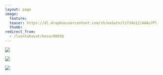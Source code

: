 ```yaml
---
layout: page
image:
  feature:
  teaser: https://dl.dropboxusercontent.com/sh/ea1wtnz7z734o12/AAAu7Pl-TsUASWQwLEIzVnCra/luontokuvat/kes%C3%A4/6/DS25716-245px.jpg
  thumb:
redirect_from:
  - /luontokuvat/kesa/00058
---
```


[![](https://dl.dropboxusercontent.com/sh/ea1wtnz7z734o12/AACC56FnuRMkxTqNIlFeHSkYa/luontokuvat/kes%C3%A4/3/DS19044-800px.jpg)](https://dl.dropboxusercontent.com/sh/ea1wtnz7z734o12/AACgqGyYgWNWEKMoSYwKni90a/luontokuvat/kes%C3%A4/3/DS19044.jpg)

[![](https://dl.dropboxusercontent.com/sh/ea1wtnz7z734o12/AABSvI5fsx4xO_twCDWPBSP8a/luontokuvat/kes%C3%A4/6/DS25704-800px.jpg)](https://dl.dropboxusercontent.com/sh/ea1wtnz7z734o12/AAAi6jt1s-8Segs7l4rn7H7Oa/luontokuvat/kes%C3%A4/6/DS25704.jpg)

[![](https://dl.dropboxusercontent.com/sh/ea1wtnz7z734o12/AADMtMuS0PS8oOZRZwNwRumOa/luontokuvat/kes%C3%A4/6/DS25716-800px.jpg)](https://dl.dropboxusercontent.com/sh/ea1wtnz7z734o12/AACcWke8lCA99IQgdC0GdilVa/luontokuvat/kes%C3%A4/6/DS25716.jpg)
